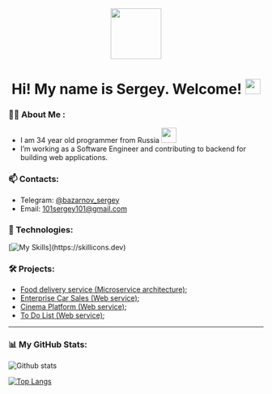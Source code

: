 <div id="header" align="center">
  <img src="https://media.giphy.com/media/du3J3cXyzhj75IOgvA/giphy.gif" width="100"/>
  <h1>
  Hi! My name is Sergey. Welcome!
  <img src="https://media.giphy.com/media/hvRJCLFzcasrR4ia7z/giphy.gif" width="30px"/>
</h1>
</div>



### :man_technologist: About Me :

* I am 34 year old programmer from Russia <img src="https://media.giphy.com/media/WUlplcMpOCEmTGBtBW/giphy.gif" width="30">
* I’m working as a Software Engineer and contributing to backend for building web applications.

### 📫 Contacts:  
 * Telegram: [@bazarnov_sergey](https://t.me/bazarnov_sergey)
 * Email: [101sergey101@gmail.com](mailto:101sergey101@gmail.com)
 
 

### 🔭 Technologies:
[![My Skills](https://skillicons.dev/icons?i=java,idea,github,maven,spring,hibernate,postgres,linux,bootstrap,postman,html,)](https://skillicons.dev)

### :hammer_and_wrench: Projects:

- [Food delivery service (Microservice architecture)](https://github.com/BazarnovSergey/job4j_fast_food);
- [Enterprise Car Sales (Web service)](https://github.com/BazarnovSergey/job4j_cars);
- [Cinema Platform (Web service)](https://github.com/BazarnovSergey/job4j_cinema);
- [To Do List (Web service)](https://github.com/BazarnovSergey/job4j_todo);
-----------
### :bar_chart: My GitHub Stats:
![Github stats](https://github-readme-stats.vercel.app/api?username=BazarnovSergey&hide=stars,prs,issues,contribs)

[![Top Langs](https://github-readme-stats.vercel.app/api/top-langs/?username=BazarnovSergey&layout=compact)](https://github.com/BazarnovSergey/github-readme-stats)

<!--
**BazarnovSergey/BazarnovSergey** is a ✨ _special_ ✨ repository because its `README.md` (this file) appears on your GitHub profile.

Here are some ideas to get you started:

- 🔭 I’m currently working on ...
- 🌱 I’m currently learning ...
- 👯 I’m looking to collaborate on ...
- 🤔 I’m looking for help with ...
- 💬 Ask me about ...
- 📫 How to reach me: ...
- 😄 Pronouns: ...
- ⚡ Fun fact: ...
-->
